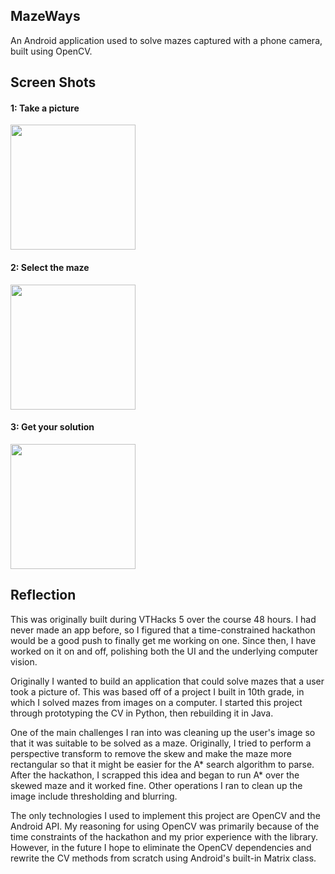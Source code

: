 ## MazeWays

An Android application used to solve mazes captured with a phone camera, built using OpenCV.

## Screen Shots

#### 1: Take a picture
<img src="https://i.imgur.com/DwB5ivp.png" width="200">

#### 2: Select the maze
<img src="https://i.imgur.com/vhxw7D8.png" width="200">

#### 3: Get your solution
<img src="https://i.imgur.com/cNgg7hH.png" width="200">

## Reflection

This was originally built during VTHacks 5 over the course 48 hours. I had never made an app before, so I figured that a time-constrained hackathon would be a good push to finally get me working on one. Since then, I have worked on it on and off, polishing both the UI and the underlying computer vision.

Originally I wanted to build an application that could solve mazes that a user took a picture of. This was based off of a project I built in 10th grade, in which I solved mazes from images on a computer. I started this project through prototyping the CV in Python, then rebuilding it in Java.

One of the main challenges I ran into was cleaning up the user's image so that it was suitable to be solved as a maze. Originally, I tried to perform a perspective transform to remove the skew and make the maze more rectangular so that it might be easier for the A* search algorithm to parse. After the hackathon, I scrapped this idea and began to run A* over the skewed maze and it worked fine. Other operations I ran to clean up the image include thresholding and blurring.

The only technologies I used to implement this project are OpenCV and the Android API. My reasoning for using OpenCV was primarily because of the time constraints of the hackathon and my prior experience with the library. However, in the future I hope to eliminate the OpenCV dependencies and rewrite the CV methods from scratch using Android's built-in Matrix class.

